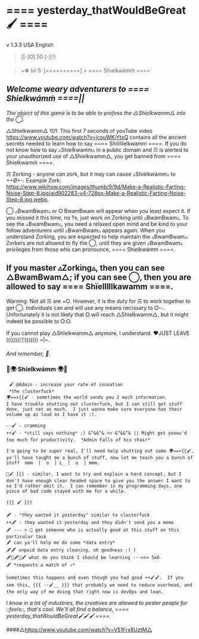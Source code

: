 # ==== yesterday_thatWouldBeGreat🖌 ====
v 1.3.3 USA English
 
> [[-]⭘] 50 [-]🕑

> +☸ lvl 5: [==========] > ==== Shielkwámḿ ====`
 
## *Welcome weary adventurers to ==== Shielkwámḿ ====||*
 
*The object of this game is to be able to profess the △Shìelkwamm△ into the ◯.*
 
△Shìelkwamm△ 101: This first 7 seconds of youTube video https://www.youtube.com/watch?v=jcouWKjYtxQ contains all the ancient secrets needed to learn how to say ==== Shilililelkwamm ====.  If you do not know how to say ▵Shielḱwamm▵ in a public domain and ☴ is alerted to your unauthorized use of △Shielkwamm△, you get banned from ==== Shielḱwamḿ ====.  
 
☴ Zorking - anyone can zork, but it may can cause ▵Shiélkwámm▵ to ++Ø+-.
Example Zork: https://www.wikihow.com/images/thumb/9/9d/Make-a-Realistic-Farting-Noise-Step-8.jpg/aid902283-v4-728px-Make-a-Realistic-Farting-Noise-Step-8.jpg.webp.  
 
◯ ▵BwamBwam▵ or ⭘ BwamBwam will appear when you least expect it.  If you missed it this time, no ?x, just work on Zorking until ▵BwamBwam▵. To see the ▵BwamBwam▵, you need a relaxed open mind and be kind to your fellow adventurers until ▵BwamBwam▵ appears again.  When you understand Zorking, you are expected to help maintain the ▵BwamBwam▵.  Zorkers are not allowed to fly the ◯, until they are given ▵BwamBwam▵ privileges from those who can pronounce, ==== Shielkwámm ====.
 
## If you master ▵Zorking▵, then you can see △BwamBwam△; if you can see ◯, then you are allowed to say ==== Shïelllllkawamm ====.
 
Warning: Not all ☴ are +⭘.  However, it is the duty for ☴ to work together to get ◯.  Individuals can and will use any means necissary to ⭘--.  Unfortunately it is not likely that ⭘ will reach △Shielḱwamm△, but it might indeed be possible to ⭘:⭘.
 
If you cannot play △Shìelkwamm△ anymore, I understand. ❤JUST LEAVE (((((((🕑))))))) ~|~.
 
*And remember, 🦕.*
 
### 🍕🌍 Shíelkwámm 🌍🍕

```
 🖌 @Admin - increase your rate of inovation
 *the clusterfuck*
🌍==>{{🖌 - sometimes the world sends you 2 much information.
I have trouble shutting out clusterfuck, but I can still get stuff done, just not as much.  I just wanna make sure everyone has their volume up as loud as I have it :).
 ```
 
 ```
--🖌 - cramming
++🖌 - *still says nothing* ;) &^&&^& << &^&&^& || Might get yooou'd too much for productivity.  *Admin Falls of his chair*
 ```
 
 ```
I'm going to be super real, I'll need help shutting out some 🌍==>{{🖌, ya'll have taught me a bunch of stuff, now let me teach you a bunch of stuff  mmm  [  o  ] L_ [  o  ] mmm.  
 
🍕🖌 }}} - similar, I want to try and explain a hard concept, but I don't have enough clear headed space to give you the answer I want to so I'd rather omit it.  I can remember in my programming days, one piece of bad code stayed with me for a while.
 
{{{ 🖌 }}}
 
🖋 - "they wanted it yesterday" similar to clusterfuck
++🖋 - they wanted it yesterday and they didn't send you a memo
🖋 --- > 🍕 get someone who is actually good at this stuff on this particular task
🖋 can ya'll help me do some *data entry*
🖋🖋 unpaid data entry cleaning, oh goodness :) )
🖋🍕🖋🍕🖋 what do you think I should be learning --->>> 5x6
🖋 *requests a match of ⚛*
 
Sometimes this happens and even though you had good ++🖌🖌.  If you see this, {{{ --🖌__ }}} that probably we need to reduce overhead, and the only way of me doing that right now is devOps and lean.
```

*I know in a lot of industries, the creatives are allowed to pester people for ::feels::, that's cool.  We'll all find a balance, ==== yesterday_thatWouldBeGreat🖌🖌🖌 ====.*
 
####△https://www.youtube.com/watch?v=V51Frx8UztM△
